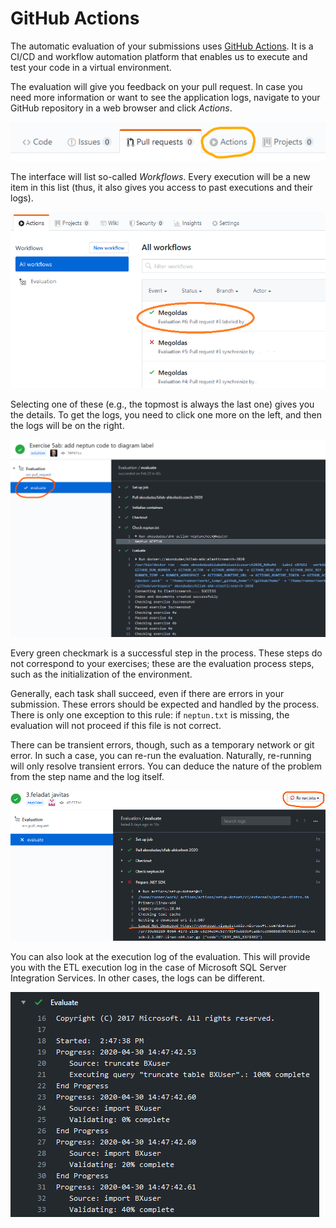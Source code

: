 # GitHub Actions

The automatic evaluation of your submissions uses [GitHub Actions](https://github.com/features/actions). It is a CI/CD and workflow automation platform that enables us to execute and test your code in a virtual environment.

The evaluation will give you feedback on your pull request. In case you need more information or want to see the application logs, navigate to your GitHub repository in a web browser and click _Actions_.

![GitHub Actions tab page](images/github/github-actions-tab.png)

The interface will list so-called _Workflows_. Every execution will be a new item in this list (thus, it also gives you access to past executions and their logs).

![GitHub Actions workflow list](images/github/github-actions-executions-list.png)

Selecting one of these (e.g., the topmost is always the last one) gives you the details. To get the logs, you need to click one more on the left, and then the logs will be on the right.

![GitHub Actions job log](images/github/github-actions-job-log.png)

Every green checkmark is a successful step in the process. These steps do not correspond to your exercises; these are the evaluation process steps, such as the initialization of the environment.

Generally, each task shall succeed, even if there are errors in your submission. These errors should be expected and handled by the process. There is only one exception to this rule: if `neptun.txt` is missing, the evaluation will not proceed if this file is not correct.

There can be transient errors, though, such as a temporary network or git error. In such a case, you can re-run the evaluation. Naturally, re-running will only resolve transient errors. You can deduce the nature of the problem from the step name and the log itself.

![GitHub Actions transient error and re-run](images/github/github-actions-rerun.png)

You can also look at the execution log of the evaluation. This will provide you with the ETL execution log in the case of Microsoft SQL Server Integration Services. In other cases, the logs can be different.

![GitHub Actions application log](images/github/github-actions-app-log.png)
